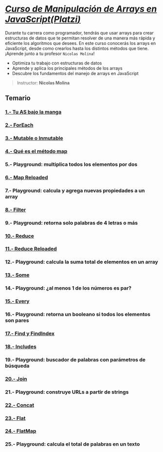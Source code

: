 # [*Curso de Manipulación de Arrays en JavaScript(**Platzi**)*](https://platzi.com/cursos/arrays/)

Durante tu carrera como programador, tendrás que usar arrays para crear estructuras de datos que te permitan resolver de una manera más rápida y eficiente los algoritmos que desees. En este curso conocerás los arrays en JavaScript, desde como crearlos hasta los distintos métodos que tiene. ¡Aprende junto a tu profesor `Nicolas Molina`!

* Optimiza tu trabajo con estructuras de datos
* Aprende y aplica los principales métodos de los arrays
* Descubre los fundamentos del manejo de arrays en JavaScript

> Instructor: **Nicolas Molina**

## Temario

### [1.- Tu AS bajo la manga](./lecciones/1.-Tu-as-bajo-la-manga.md)

### [2.- ForEach](./lecciones/2.-Foreach.md)

### [3.- Mutable o Inmutable](./lecciones/3.-Mutable-o-inmutable.md)

### [4.- Qué es el método map](./lecciones/4.-Que-es-el-metodo-map.md)

### 5.- Playground: multiplica todos los elementos por dos

### [6.- Map Reloaded](./lecciones/6.-Map-reloaded.md)

### 7.- Playground: calcula y agrega nuevas propiedades a un array

### [8.- Filter](./lecciones/8.-Filter.md)

### 9.- Playground: retorna solo palabras de 4 letras o más

### [10.- Reduce](./lecciones/10.-Reduce.md)

### [11.- Reduce Reloaded](./lecciones/11.-Reduce-reloaded.md)

### 12.- Playground: calcula la suma total de elementos en un array

### [13.- Some](./lecciones/13.-Some.md)

### 14.- Playground: ¿al menos 1 de los números es par?

### [15.- Every](./lecciones/15.-Every.md)

### 16.- Playground: retorna un booleano si todos los elementos son pares

### [17.- Find y FindIndex](./lecciones/17.-Find-y-findindex.md)

### [18.- Includes](./lecciones/18.-Includes.md)

### 19.- Playground: buscador de palabras con parámetros de búsqueda

### [20.- Join](./lecciones/20.-Join.md)

### 21.- Playground: construye URLs a partir de strings

### [22.- Concat](./lecciones//22.-Concat.md)

### [23.- Flat](./lecciones/23.-Flat.md)

### [24.- FlatMap](./lecciones/24.-Flatmap.md)

### 25.- Playground: calcula el total de palabras en un texto
